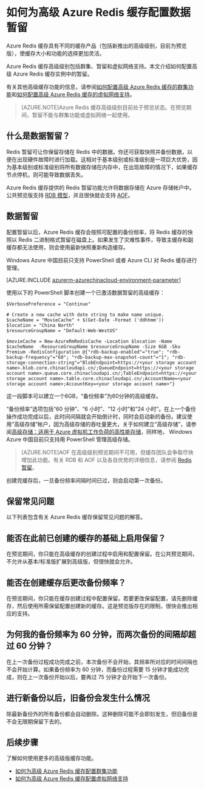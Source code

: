 <properties 
	pageTitle="如何为高级 Azure Redis 缓存配置数据暂留" 
	description="了解如何为高级级别的 Azure Redis 缓存实例配置和管理数据暂留" 
	services="redis-cache" 
	documentationCenter="" 
	authors="steved0x" 
	manager="dwrede" 
	editor=""/>

<tags
	ms.service="cache"
	ms.date="10/01/2015"
	wacn.date=""/>

# 如何为高级 Azure Redis 缓存配置数据暂留

Azure Redis 缓存具有不同的缓存产品（包括新推出的高级级别，目前为预览版），使缓存大小和功能的选择更加灵活。

Azure Redis 缓存高级级别包括群集、暂留和虚拟网络支持。本文介绍如何配置高级 Azure Redis 缓存实例中的暂留。

有关其他高级缓存功能的信息，请参阅[如何配置高级 Azure Redis 缓存的群集功能](/documentation/articles/cache-how-to-premium-clustering)和[如何配置高级 Azure Redis 缓存的虚拟网络支持](/documentation/articles/cache-how-to-premium-vnet)。

>[AZURE.NOTE]Azure Redis 缓存高级级别目前处于预览状态。在预览期间，暂留不能与群集功能或虚拟网络一起使用。

## 什么是数据暂留？
Redis 暂留可让你保留存储在 Redis 中的数据。你还可获取快照并备份数据，以便在出现硬件故障时进行加载。这相对于基本级别或标准级别是一项巨大优势，因为基本级别或标准级别将所有数据存储在内存中，在出现故障的情况下，如果缓存节点停机，则可能导致数据丢失。

Azure Redis 缓存提供的 Redis 暂留功能允许将数据存储在 Azure 存储帐户中。公共预览版支持 [RDB 模型](http://redis.io/topics/persistence)，并且很快就会支持 [AOF](http://redis.io/topics/persistence)。

## 数据暂留
配置暂留以后，Azure Redis 缓存会按照可配置的备份频率，将 Redis 缓存的快照以 Redis 二进制格式暂留在磁盘上。如果发生了灾难性事件，导致主缓存和副缓存都无法使用，则会使用最新快照重新构造缓存。

Windows Azure 中国目前只支持 PowerShell 或者 Azure CLI 对 Redis 缓存进行管理。

[AZURE.INCLUDE [azurerm-azurechinacloud-environment-parameter](../includes/azurerm-azurechinacloud-environment-parameter.md)]

使用以下的 PowerShell 脚本创建一个已激活数据暂留的高级缓存：

	$VerbosePreference = "Continue"

	# Create a new cache with date string to make name unique. 
	$cacheName = "MovieCache" + $(Get-Date -Format ('ddhhmm')) 
	$location = "China North"
	$resourceGroupName = "Default-Web-WestUS"
	
	$movieCache = New-AzureRmRedisCache -Location $location -Name $cacheName  -ResourceGroupName $resourceGroupName -Size 6GB -Sku Premium -RedisConfiguration @{"rdb-backup-enabled"="true"; "rdb-backup-frequency"="60"; "rdb-backup-max-snapshot-count"="1"; "rdb-storage-connection-string"="BlobEndpoint=https://<your storage account name>.blob.core.chinacloudapi.cn/;QueueEndpoint=https://<your storage account name>.queue.core.chinacloudapi.cn/;TableEndpoint=https://<your storage account name>.table.core.chinacloudapi.cn/;AccountName=<your storage account name>;AccountKey=<your storage account name>"}

这一段脚本可以建立一个6GB，“备份频率”为60分钟的高级缓存。

“备份频率”选项包括“60 分钟”、“6 小时”、“12 小时”和“24 小时”。在上一个备份操作成功完成以后，此时间间隔就会开始倒计时，同时会启动新的备份。建议使用“高级存储”帐户，因为高级存储的吞吐量更大，关于如何建立“高级存储”，请参阅[高级存储：适用于 Azure 虚拟机工作负荷的高性能存储](/documentation/articles/storage-premium-storage-preview-portal)，同样地， Windows Azure 中国目前只支持用 PowerShell 管理高级存储。

>[AZURE.NOTE]AOF 在高级级别预览期间不可用，但缓存团队会争取尽快增加此功能。有关 RDB 和 AOF 以及各自优势的详细信息，请参阅 [Redis 暂留](http://redis.io/topics/persistence)。

创建完缓存后，一旦备份频率间隔时间已过，则会启动第一次备份。

## 保留常见问题

以下列表包含有关 Azure Redis 缓存保留常见问题的解答。

## 能否在此前已创建的缓存的基础上启用保留？

在预览期间，你只能在高级缓存的创建过程中启用和配置保留。在公共预览期间，不允许从基本/标准版扩展到高级版，但很快就会允许。

## 能否在创建缓存后更改备份频率？

在预览期间，你只能在缓存创建过程中配置保留。若要更改保留配置，请先删除缓存，然后使用所需保留配置创建新的缓存。这是预览版存在的限制，很快会推出相应的支持。

## 为何我的备份频率为 60 分钟，而两次备份的间隔却超过 60 分钟？

在上一次备份过程成功完成之前，本次备份不会开始，其频率所对应的时间间隔也不会开始计算。如果备份频率为 60 分钟，而备份过程需要 15 分钟才能成功完成，则在上一次备份开始以后，要再过 75 分钟才会开始下一次备份。

## 进行新备份以后，旧备份会发生什么情况

除最新备份外的所有备份都会自动删除。这种删除可能不会即刻发生，但旧备份是不会无限期保留下去的。

## 后续步骤
了解如何使用更多的高级版缓存功能。

-	[如何为高级 Azure Redis 缓存配置群集功能](/documentation/articles/cache-how-to-premium-clustering)
-	[如何为高级 Azure Redis 缓存配置虚拟网络支持](/documentation/articles/cache-how-to-premium-vnet)
  
<!-- IMAGES -->

[redis-cache-new-cache-menu]: ./media/cache-how-to-premium-persistence/redis-cache-new-cache-menu.png

[redis-cache-premium-pricing-tier]: ./media/cache-how-to-premium-persistence/redis-cache-premium-pricing-tier.png

[redis-cache-persistence]: ./media/cache-how-to-premium-persistence/redis-cache-persistence.png

[redis-cache-persistence-selected]: ./media/cache-how-to-premium-persistence/redis-cache-persistence-selected.png

<!---HONumber=79-->